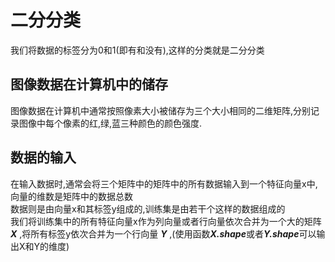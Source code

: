 # 二分分类
我们将数据的标签分为0和1(即有和没有),这样的分类就是二分分类

## 图像数据在计算机中的储存

图像数据在计算机中通常按照像素大小被储存为三个大小相同的二维矩阵,分别记录图像中每个像素的红,绿,蓝三种颜色的颜色强度.

## 数据的输入

在输入数据时,通常会将三个矩阵中的矩阵中的所有数据输入到一个特征向量x中,向量的维数是矩阵中的数据总数\
数据则是由向量x和其标签y组成的,训练集是由若干个这样的数据组成的\
我们将训练集中的所有特征向量x作为列向量或者行向量依次合并为一个大的矩阵 ***X*** ,将所有标签y依次合并为一个行向量 ***Y*** ,(使用函数***X.shape***或者***Y.shape***可以输出X和Y的维度)